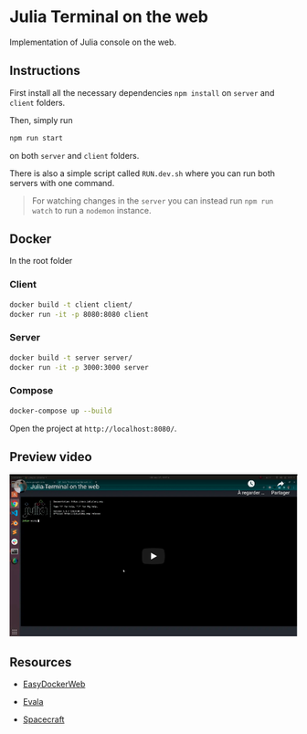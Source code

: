 # Julia Terminal on the web

Implementation of Julia console on the web.

## Instructions

First install all the necessary dependencies `npm install` on `server` and `client` folders.

Then, simply run 

```sh
npm run start
``` 

on both `server` and `client` folders.

There is also a simple script called `RUN.dev.sh` where you can run both servers with one command.

> For watching changes in the `server` you can instead run `npm run watch` to run a `nodemon` instance.

## Docker 

In the root folder

### Client

```sh
docker build -t client client/
docker run -it -p 8080:8080 client
```

### Server

```sh
docker build -t server server/
docker run -it -p 3000:3000 server
```

### Compose

```sh
docker-compose up --build
```

Open the project at `http://localhost:8080/`.

## Preview video

[![Video Preview](./assets/imag/terminal.png)](https://youtu.be/LVt18SACLuU)

## Resources

- [EasyDockerWeb](https://github.com/qfdk/EasyDockerWeb)

- [Evala](https://github.com/krasimir/evala)

- [Spacecraft](https://hackernoon.com/building-spacecraft-a-real-time-collaborative-repl-deebcf084ed9)
